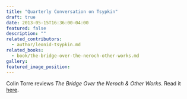 ```yaml
---
title: "Quarterly Conversation on Tsypkin"
draft: true
date: 2013-05-15T16:36:00-04:00
featured: false
description: ""
related_contributors:
  - author/leonid-tsypkin.md
related_books:
  - book/the-bridge-over-the-neroch-other-works.md
gallery:
featured_image_position: 
---
```


Colin Torre reviews _The Bridge Over the Neroch & Other Works_. Read it [here](http://quarterlyconversation.com/the-bridge-over-the-neroch-and-other-works-by-leonid-tsypkin). 

